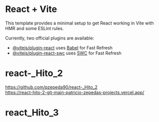 # React + Vite

This template provides a minimal setup to get React working in Vite with HMR and some ESLint rules.

Currently, two official plugins are available:

- [@vitejs/plugin-react](https://github.com/vitejs/vite-plugin-react/blob/main/packages/plugin-react/README.md) uses [Babel](https://babeljs.io/) for Fast Refresh
- [@vitejs/plugin-react-swc](https://github.com/vitejs/vite-plugin-react-swc) uses [SWC](https://swc.rs/) for Fast Refresh

# react-_Hito_2 <br>

https://github.com/pzepeda90/react-_Hito_2 <br>
https://react-hito-2-git-main-patricio-zepedas-projects.vercel.app/
# react_Hito_3
